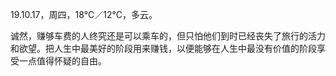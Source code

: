 <link href="../../css/style.css" rel="stylesheet" type="text/css" />

<span class="fzzy">19.10.17，周四，18℃／12℃，多云。

<div class="p">

<span class="wavy">诚然，赚够车费的人终究还是可以乘车的，但只怕他们到时已经丧失了旅行的活力和欲望。把人生中最美好的阶段用来赚钱，以便能够在人生中最没有价值的阶段享受一点值得怀疑的自由。

